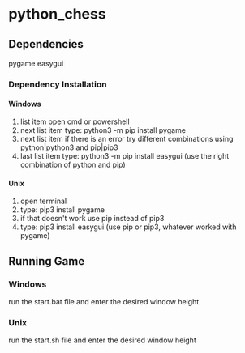 # python_chess

## Dependencies
pygame
easygui

### Dependency Installation
#### Windows

1. list item open cmd or powershell
2. next list item type: python3 -m pip install pygame
3. next list item if there is an error try different combinations using python|python3 and pip|pip3
4. last list item type: python3 -m pip install easygui (use the right combination of python and pip)

#### Unix
1. open terminal
2. type: pip3 install pygame
3. if that doesn't work use pip instead of pip3
4. type: pip3 install easygui (use pip or pip3, whatever worked with pygame)

## Running Game
### Windows
run the start.bat file and enter the desired window height

### Unix
run the start.sh file and enter the desired window height
